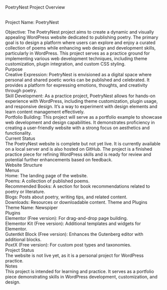 PoetryNest Project Overview

<br>Project Name: PoetryNest

Objective: The PoetryNest project aims to create a dynamic and visually appealing WordPress website dedicated to publishing poetry. The primary goal is to design a platform where users can explore and enjoy a curated collection of poems while enhancing web design and development skills, particularly in WordPress. This project serves as a practice ground for implementing various web development techniques, including theme customization, plugin integration, and custom CSS styling.
<br>Purpose
<br>Creative Expression: PoetryNest is envisioned as a digital space where personal and shared poetic works can be published and celebrated. It provides a platform for expressing emotions, thoughts, and creativity through poetry.
<br>Skill Development: As a practice project, PoetryNest allows for hands-on experience with WordPress, including theme customization, plugin usage, and responsive design. It’s a way to experiment with design elements and learn content management effectively.
<br>Portfolio Building: This project will serve as a portfolio example to showcase web development and design capabilities. It demonstrates proficiency in creating a user-friendly website with a strong focus on aesthetics and functionality.
<br>Current Status
<br>The PoetryNest website is complete but not yet live. It is currently available on a local server and is also hosted on GitHub. The project is a finished practice piece for refining WordPress skills and is ready for review and potential further enhancements based on feedback.
<br>Website Structure
<br>Menus
<br>Home: The landing page of the website.
<br>Poems: A collection of published poems.
<br>Recommended Books: A section for book recommendations related to poetry or literature.
<br>Blogs: Posts about poetry, writing tips, and related content.
<br>Downloads: Resources or downloadable content.
Theme and Plugins
Theme Name: Newspiper<br>
Plugins
<br>Elementor (Free version): For drag-and-drop page building.
<br>Elementor Kit (Free version): Additional templates and widgets for Elementor.
<br>Gutentkit Block (Free version): Enhances the Gutenberg editor with additional blocks.
<br>PoxtX (Free version): For custom post types and taxonomies.
<br>Project Status
<br>The website is not live yet, as it is a personal project for WordPress practice.
<br>Notes
<br>This project is intended for learning and practice. It serves as a portfolio piece demonstrating skills in WordPress development, customization, and design.
